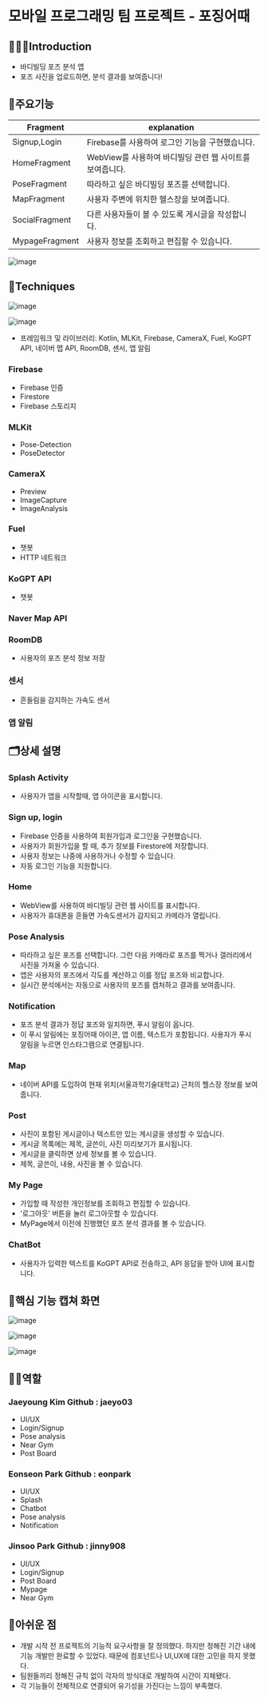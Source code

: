 # 모바일 프로그래밍 팀 프로젝트 - 포징어때

## 🧑🏻‍💻Introduction
- 바디빌딩 포즈 분석 앱
- 포즈 사진을 업로드하면, 분석 결과를 보여줍니다!
  </br>

## 🎉주요기능
| Fragment       | explanation                               |
|----------------|-------------------------------------------|
| Signup,Login   | Firebase를 사용하여 로그인 기능을 구현했습니다. |
| HomeFragment   | WebView를 사용하여 바디빌딩 관련 웹 사이트를 보여줍니다.                |
| PoseFragment   | 따라하고 싶은 바디빌딩 포즈를 선택합니다.  |
| MapFragment    | 사용자 주변에 위치한 헬스장을 보여줍니다.          |
| SocialFragment | 다른 사용자들이 볼 수 있도록 게시글을 작성합니다.  |
| MypageFragment | 사용자 정보를 조회하고 편집할 수 있습니다.        |

![image](https://github.com/jaeyo03/PosingOttae/assets/137462767/261b1297-2f68-4b1d-96f1-927e5fb1174b)

## 🔧Techniques

![image](https://github.com/jaeyo03/PosingOttae/assets/137462767/ad5b3850-ee04-4d56-8f7d-d79fd4e33342)

![image](https://github.com/jaeyo03/PosingOttae/assets/137462767/478fa7fd-5f1f-469a-bff5-48de5f5bf14e)

- 프레임워크 및 라이브러리: Kotlin, MLKit, Firebase, CameraX, Fuel, KoGPT API, 네이버 맵 API, RoomDB, 센서, 앱 알림
  
### Firebase
- Firebase 인증
- Firestore
- Firebase 스토리지

### MLKit
- Pose-Detection
- PoseDetector

### CameraX
- Preview
- ImageCapture
- ImageAnalysis

### Fuel
- 챗봇
- HTTP 네트워크

### KoGPT API
- 챗봇
  
### Naver Map API

### RoomDB
- 사용자의 포즈 분석 정보 저장

### 센서
- 흔들림을 감지하는 가속도 센서

### 앱 알림


## 🗂️상세 설명
### Splash Activity
- 사용자가 앱을 시작할때, 앱 아이콘을 표시합니다.

### Sign up, login
- Firebase 인증을 사용하여 회원가입과 로그인을 구현했습니다.
- 사용자가 회원가입을 할 때, 추가 정보를 Firestore에 저장합니다.
- 사용자 정보는 나중에 사용하거나 수정할 수 있습니다.
- 자동 로그인 기능을 지원합니다.

### Home
- WebView를 사용하여 바디빌딩 관련 웹 사이트를 표시합니다.
- 사용자가 휴대폰을 흔들면 가속도센서가 감지되고 카메라가 열립니다.

### Pose Analysis
- 따라하고 싶은 포즈를 선택합니다. 그런 다음 카메라로 포즈를 찍거나 갤러리에서 사진을 가져올 수 있습니다.
- 앱은 사용자의 포즈에서 각도를 계산하고 이를 정답 포즈와 비교합니다.
- 실시간 분석에서는 자동으로 사용자의 포즈를 캡처하고 결과를 보여줍니다.

### Notification
- 포즈 분석 결과가 정답 포즈와 일치하면, 푸시 알림이 옵니다.
- 이 푸시 알림에는 포징어때 아이콘, 앱 이름, 텍스트가 포함됩니다. 사용자가 푸시 알림을 누르면 인스타그램으로 연결됩니다.

### Map
- 네이버 API를 도입하여 현재 위치(서울과학기술대학교) 근처의 헬스장 정보를 보여줍니다.

### Post
- 사진이 포함된 게시글이나 텍스트만 있는 게시글을 생성할 수 있습니다.
- 게시글 목록에는 제목, 글쓴이, 사진 미리보기가 표시됩니다.
- 게시글을 클릭하면 상세 정보를 볼 수 있습니다.
- 제목, 글쓴이, 내용, 사진을 볼 수 있습니다.

### My Page
- 가입할 때 작성한 개인정보를 조회하고 편집할 수 있습니다.
- '로그아웃' 버튼을 눌러 로그아웃할 수 있습니다.
- MyPage에서 이전에 진행했던 포즈 분석 결과를 볼 수 있습니다.

### ChatBot
- 사용자가 입력한 텍스트를 KoGPT API로 전송하고, API 응답을 받아 UI에 표시합니다.

## 📱핵심 기능 캡쳐 화면
![image](https://github.com/jaeyo03/PosingOttae/assets/137462767/3c7d6dc4-eac7-4dba-a33a-118610d37ac1)

![image](https://github.com/jaeyo03/PosingOttae/assets/137462767/3946447f-c979-4db9-9f0b-44d3c5f39cb5)

![image](https://github.com/jaeyo03/PosingOttae/assets/137462767/0c37ea45-87ad-4f11-9334-38a5c9bd8094)

## 🧑‍💻역할
### Jaeyoung Kim   Github : jaeyo03
- UI/UX
- Login/Signup
- Pose analysis
- Near Gym
- Post Board

### Eonseon Park   Github : eonpark
- UI/UX
- Splash
- Chatbot
- Pose analysis
- Notification

### Jinsoo Park    Github : jinny908
- UI/UX
- Login/Signup
- Post Board
- Mypage 
- Near Gym

## 🤔아쉬운 점
- 개발 시작 전 프로젝트의 기능적 요구사항을 잘 정의했다. 하지만 정해진 기간 내에 기능 개발만 완료할 수 있었다. 때문에 컴포넌트나 UI,UX에 대한 고민을 하지 못했다.
- 팀원들끼리 정해진 규칙 없이 각자의 방식대로 개발하여 시간이 지체됐다.
- 각 기능들이 전체적으로 연결되어 유기성을 가진다는 느낌이 부족했다.
  
